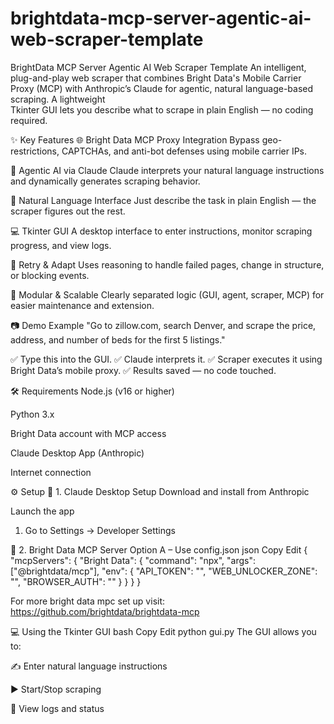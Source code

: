 # brightdata-mcp-server-agentic-ai-web-scraper-template

BrightData MCP Server Agentic AI Web Scraper Template
      An intelligent, plug-and-play web scraper that combines Bright Data's Mobile Carrier Proxy (MCP) 
      with Anthropic’s Claude for agentic, natural language-based scraping. A lightweight        
      Tkinter GUI lets you describe what to scrape in plain English — no coding required.

✨ Key Features
🌐 Bright Data MCP Proxy Integration
     Bypass geo-restrictions, CAPTCHAs, and anti-bot defenses using mobile carrier IPs.

🧠 Agentic AI via Claude
     Claude interprets your natural language instructions and dynamically generates scraping behavior.

🧾 Natural Language Interface
     Just describe the task in plain English — the scraper figures out the rest.

💻 Tkinter GUI
   A desktop interface to enter instructions, monitor scraping progress, and view logs.

🔁 Retry & Adapt
   Uses reasoning to handle failed pages, change in structure, or blocking events.

🧱 Modular & Scalable
  Clearly separated logic (GUI, agent, scraper, MCP) for easier maintenance and extension.

📷 Demo Example
  "Go to zillow.com, search Denver, and scrape the price, address, and number of beds for the first 5 listings."

✅ Type this into the GUI.
✅ Claude interprets it.
✅ Scraper executes it using Bright Data’s mobile proxy.
✅ Results saved — no code touched.

🛠 Requirements
Node.js (v16 or higher)

Python 3.x

Bright Data account with MCP access

Claude Desktop App (Anthropic)

Internet connection


⚙️ Setup
🔹 1. Claude Desktop Setup
Download and install from Anthropic

Launch the app

1. Go to Settings → Developer Settings

🔹 2. Bright Data MCP Server
Option A – Use config.json
json
Copy
Edit
{
  "mcpServers": {
    "Bright Data": {
      "command": "npx",
      "args": ["@brightdata/mcp"],
      "env": {
        "API_TOKEN": "<BrightData API TOKEN>",
        "WEB_UNLOCKER_ZONE": "<BrightData Web Unlocker Zone>",
        "BROWSER_AUTH": "<BrightData Browser Auth>"
      }
    }
  }
}


For more bright data mpc set up visit: https://github.com/brightdata/brightdata-mcp



💻 Using the Tkinter GUI
bash
Copy
Edit
python gui.py
The GUI allows you to:

✍️ Enter natural language instructions

▶️ Start/Stop scraping

📜 View logs and status

